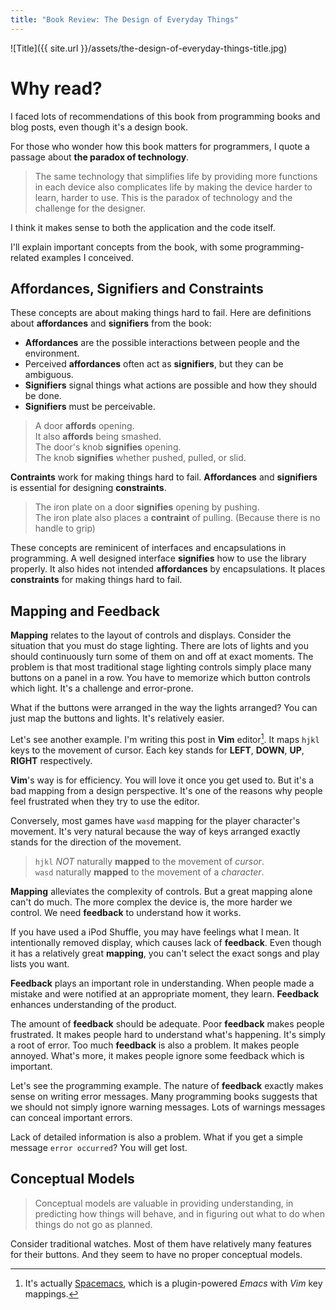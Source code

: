 ```yaml
---
title: "Book Review: The Design of Everyday Things"
---
```


![Title]({{ site.url }}/assets/the-design-of-everyday-things-title.jpg)

# Why read?
I faced lots of recommendations of this book from programming books and blog posts,
even though it's a design book.

For those who wonder how this book matters for programmers, I quote a passage
about **the paradox of technology**.

> The same technology that simplifies life by providing more functions in each
> device also complicates life by making the device harder to learn, harder to
> use.  This is the paradox of technology and the challenge for the designer.

I think it makes sense to both the application and the code itself.

I'll explain important concepts from the book, with some programming-related examples
I conceived.


## Affordances, Signifiers and Constraints

These concepts are about making things hard to fail.
Here are definitions about **affordances** and **signifiers** from the book:

- **Affordances** are the possible interactions between people and the 
environment.
- Perceived **affordances** often act as **signifiers**, but they can be ambiguous.
- **Signifiers** signal things what actions are possible and how they should be
done.
- **Signifiers** must be perceivable.

> A door **affords** opening.  
> It also **affords** being smashed.  
> The door's knob **signifies** opening.  
> The knob **signifies** whether pushed, pulled, or slid.

**Contraints** work for making things hard to fail.  **Affordances** and
**signifiers** is essential for designing **constraints**.

> The iron plate on a door **signifies** opening by pushing.  
> The iron plate also places a **contraint** of pulling. (Because there is no handle to grip)

These concepts are reminicent of interfaces and encapsulations in programming.
A well designed interface **signifies** how to use the library properly.  It
also hides not intended **affordances** by encapsulations.  It places
**constraints** for making things hard to fail.


## Mapping and Feedback

**Mapping** relates to the layout of controls and displays.  Consider the situation 
that you must do stage lighting.  There are lots of lights and you should continuously turn
some of them on and off at exact moments.  The problem is
that most traditional stage lighting controls simply place many buttons on a panel in a row.
You have to memorize which button controls which light.  It's a challenge and error-prone.

What if the buttons were arranged in the way the lights arranged?  You can just
map the buttons and lights.  It's relatively easier.

Let's see another example.  I'm writing this post in **Vim** editor[^1].  It maps
`hjkl` keys to the movement of cursor. Each key stands for 
**LEFT**, **DOWN**, **UP**, **RIGHT** respectively. 

**Vim**'s way is for efficiency.  You will love it once you get used to.
But it's a bad mapping from a design perspective.  It's one of the reasons
why people feel frustrated when they try to use the editor.

Conversely, most  games have `wasd` mapping for the player character's movement.
It's very natural because the way of keys arranged exactly stands for 
the direction of the movement.

> `hjkl` *NOT* naturally **mapped** to the movement of *cursor*.  
> `wasd` naturally **mapped** to the movement of a *character*.  

**Mapping** alleviates the complexity of controls.  But a great mapping alone
can't do much.  The more complex the device is, the more harder we control.  We 
need **feedback** to understand how it works.

If you have used a iPod Shuffle, you may have feelings what I mean.
It intentionally removed display, which causes lack of **feedback**.
Even though it has a relatively great **mapping**, you can't select the exact songs and play lists you want.

**Feedback** plays an important role in understanding.
When people made a mistake and were notified at an appropriate moment, they learn. 
**Feedback** enhances understanding of the product.

The amount of **feedback** should be adequate.  Poor **feedback** makes people frustrated.
It makes people hard to understand what's happening.  It's simply a root of error.
Too much **feedback** is also a problem.  It makes people annoyed.  What's more, 
it makes people ignore some feedback which is important.

Let's see the programming example.  The nature of **feedback** exactly makes sense on
writing error messages.  Many programming books suggests that we should not simply
ignore warning messages.  Lots of warnings messages can conceal important errors.

Lack of detailed information is also a problem.
What if you get a simple message `error occurred`?  You will get lost.


## Conceptual Models
> Conceptual models are valuable in providing understanding,
> in predicting how things will behave, and in figuring out what to do
> when things do not go as planned.

Consider traditional watches.  Most of them have relatively many features for
their buttons.  And they seem to have no proper conceptual models.

[^1]: It's actually [Spacemacs](http://spacemacs.org/), which is a plugin-powered *Emacs* with *Vim* key mappings.
